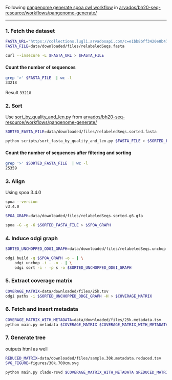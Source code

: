 Following [pangenome generate spoa cwl workflow][spoa workflow]
in [arvados/bh20-seq-resource/workflows/pangenome-generate/][pangenome generate]


---

### 1. Fetch the dataset
```bash
FASTA_URL="https://collections.lugli.arvadosapi.com/c=e1bb8bff3420e8b478fbe8af4260d6ba-849/_/relabeledSeqs.fasta"
FASTA_FILE=data/downloaded/files/relabeledSeqs.fasta

curl --insecure -L $FASTA_URL > $FASTA_FILE
```

#### Count the number of sequences
```bash
grep '>' $FASTA_FILE  | wc -l
33218
```

Result `33218`

### 2. Sort

Use [sort_by_quality_and_len.py][sort] from [arvados/bh20-seq-resource/workflows/pangenome-generate/][pangenome generate]

```bash
SORTED_FASTA_FILE=data/downloaded/files/relabeledSeqs.sorted.fasta

python scripts/sort_fasta_by_quality_and_len.py $FASTA_FILE > $SORTED_FASTA_FILE
```

#### Count the number of sequences after filtering and sorting
```bash
grep '>' $SORTED_FASTA_FILE  | wc -l
25359
```

### 3. Align 

Using spoa 3.4.0
```bash
spoa --version
v3.4.0
```

```bash
SPOA_GRAPH=data/downloaded/files/relabeledSeqs.sorted.g6.gfa

spoa -G -g -6 $SORTED_FASTA_FILE > $SPOA_GRAPH
```

### 4. Induce odgi graph

```bash
SORTED_UNCHOPPED_ODGI_GRAPH=data/downloaded/files/relabeledSeqs.unchop.sorted.odgi

odgi build -g $SPOA_GRAPH -o - | \
    odgi unchop -i - -o - | \
    odgi sort -i - -p s -o $SORTED_UNCHOPPED_ODGI_GRAPH
```

### 5. Extract coverage matrix

```bash
COVERAGE_MATRIX=data/downloaded/files/25k.tsv
odgi paths -i $SORTED_UNCHOPPED_ODGI_GRAPH -H > $COVERAGE_MATRIX
```

### 6. Fetch and insert metadata
```bash
COVERAGE_MATRIX_WITH_METADATA=data/downloaded/files/25k.metadata.tsv
python main.py metadata $COVERAGE_MATRIX $COVERAGE_MATRIX_WITH_METADATA
```

### 7. Generate tree
outputs html as well

```bash
REDUCED_MATRIX=data/downloaded/files/sample.30k.metadata.reduced.tsv
SVG_FIGURE=figures/30k.700cm.svg

python main.py clado-rsvd $COVERAGE_MATRIX_WITH_METADATA $REDUCED_MATRIX $SVG_FIGURE
```

[sort]: https://github.com/arvados/bh20-seq-resource/blob/master/workflows/pangenome-generate/sort_fasta_by_quality_and_len.py
[pangenome generate]: https://github.com/arvados/bh20-seq-resource/tree/master/workflows/pangenome-generate
[spoa workflow]: https://github.com/arvados/bh20-seq-resource/blob/master/workflows/pangenome-generate/pangenome-generate_spoa.cwl